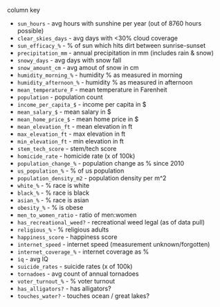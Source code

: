 column key

- `sun_hours` - avg hours with sunshine per year (out of 8760 hours possible)
- `clear_skies_days` - avg days with <30% cloud coverage
- `sun_efficacy_%` - % of sun which hits dirt between sunrise-sunset
- `precipitation_mm` - annual precipitation in mm (includes rain & snow)
- `snowy_days` - avg days with snow fall
- `snow_amount_cm` - avg amout of snow in cm
- `humidity_morning_%` - humidity % as measured in morning
- `humidity_afternoon_%` - humidity % as measured in afternoon
- `mean_temperature_F` - mean temperature in Farenheit
- `population` - population count
- `income_per_capita_$` - income per capita in $
- `mean_salary_$` - mean salary in $
- `mean_home_price_$` - mean home price in $
- `mean_elevation_ft` - mean elevation in ft
- `max_elevation_ft` - max elevation in ft
- `min_elevation_ft` - min elevation in ft
- `stem_tech_score` - stem/tech score
- `homicide_rate` - homicide rate (x of 100k)
- `population_change_%` - population change as % since 2010
- `us_population_%` - % of us population
- `population_density_m2` - population density per m^2
- `white_%` - % race is white
- `black_%` - % race is black
- `asian_%` - % race is asian
- `obesity_%` - % is obese
- `men_to_women_ratio` - ratio of men:women
- `has_recreational_weed?` - recreational weed legal (as of data pull)
- `religious_%` - % religious adults
- `happiness_score` - happiness score
- `internet_speed` - internet speed (measurement unknown/forgotten)
- `internet_coverage_%` - internet coverage as %
- `iq` - avg IQ
- `suicide_rates` - suicide rates (x of 100k)
- `tornadoes` - avg count of annual tornadoes
- `voter_turnout_%` - % voter turnout
- `has_alligators?` - has alligators?
- `touches_water?` - touches ocean / great lakes?